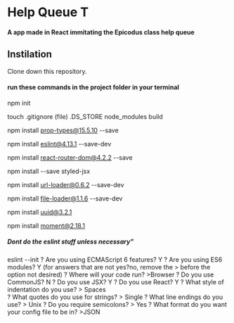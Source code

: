 # Help Queue T
#### A app made in React immitating the Epicodus class help queue



## Instilation
Clone down this repository.
#### run these commands in the project folder in your terminal

npm init

touch .gitignore (file)
  .DS_STORE
  node_modules
  build

npm install prop-types@15.5.10 --save

npm install eslint@4.13.1 --save-dev

npm install react-router-dom@4.2.2 --save

npm install --save styled-jsx

npm install url-loader@0.6.2 --save-dev

npm install file-loader@1.1.6 --save-dev

npm install uuid@3.2.1

npm install moment@2.18.1

##### Dont do the eslint stuff unless necessary"
eslint --init
? Are you using ECMAScript 6 features? Y
? Are you using ES6 modules? Y
(for answers that are not yes?no, remove the > before the option not desired)
? Where will your code run? >Browser
? Do you use CommonJS? N
? Do you use JSX? Y
? Do you use React? Y
? What style of indentation do you use? > Spaces  
? What quotes do you use for strings? > Single
? What line endings do you use? > Unix
? Do you require semicolons? > Yes
? What format do you want your config file to be in? >JSON


